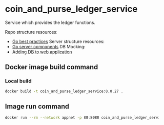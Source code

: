# coin_and_purse_ledger_service
Service which provides the ledger functions.

Repo structure resources:
- [Go best practices](https://peter.bourgon.org/go-best-practices-2016/#repository-structure)
Server structure resources:
- [Go server components](https://medium.com/statuscode/how-i-write-go-http-services-after-seven-years-37c208122831)
DB Mocking:
- [Adding DB to web application](https://www.sohamkamani.com/blog/2017/10/18/golang-adding-database-to-web-application/)


## Docker image build command

### Local build
```Bash
docker build -t coin_and_purse_ledger_service:0.0.27 .
```

## Image run command

```Bash
docker run --rm --network appnet -p 80:8080 coin_and_purse_ledger_service:0.0.27
```
